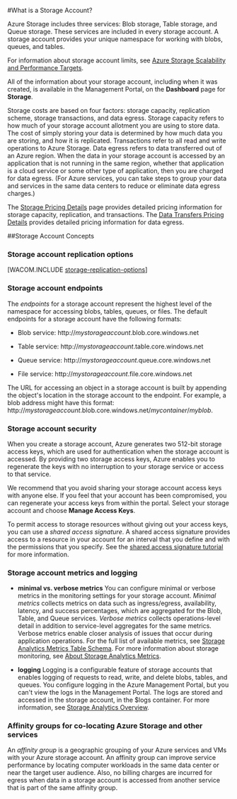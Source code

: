 <properties linkid="manage-services-what-is-a-storage-account" urlDisplayName="What is a Storage Account" pageTitle="What is a storage account? | Microsoft Azure" metaKeywords="" description="Learn about the different types of storage accounts available in Azure, and get definitions for key storage terms." metaCanonical="" services="storage" documentationCenter="" title="What is a Storage Account?" authors="tamram" solutions="" manager="adinah" editor="cgronlun" />

<tags ms.service="storage" ms.workload="storage" ms.tgt_pltfrm="na" ms.devlang="na" ms.topic="article" ms.date="01/01/1900" ms.author="tamram" />





#What is a Storage Account?

Azure Storage includes three services: Blob storage, Table storage, and Queue storage. These services are included in every storage account. A storage account provides your unique namespace for working with blobs, queues, and tables.

For information about storage account limits, see [Azure Storage Scalability and Performance Targets](http://msdn.microsoft.com/en-us/library/dn249410.aspx).

All of the information about your storage account, including when it was created, is available in the Management Portal, on the **Dashboard** page for **Storage**.

Storage costs are based on four factors: storage capacity, replication scheme, storage transactions, and data egress. Storage capacity refers to how much of your storage account allotment you are using to store data. The cost of simply storing your data is determined by how much data you are storing, and how it is replicated. Transactions refer to all read and write operations to Azure Storage. Data egress refers to data transferred out of an Azure region. When the data in your storage account is accessed by an application that is not running in the same region, whether that application is a cloud service or some other type of application, then you are charged for data egress. (For Azure services, you can take steps to group your data and services in the same data centers to reduce or eliminate data egress charges.)  

The [Storage Pricing Details](http://www.windowsazure.com/en-us/pricing/details/#storage) page provides detailed pricing information for storage capacity, replication, and transactions. The [Data Transfers Pricing Details](http://www.windowsazure.com/en-us/pricing/details/data-transfers/) provides detailed pricing information for data egress.

##Storage Account Concepts

### Storage account replication options

[WACOM.INCLUDE [storage-replication-options](../includes/storage-replication-options.md)]


### Storage account endpoints 

The *endpoints* for a storage account represent the highest level of the namespace for accessing blobs, tables, queues, or files. The default endpoints for a storage account have the following formats: 

- Blob service: http://*mystorageaccount*.blob.core.windows.net

- Table service: http://*mystorageaccount*.table.core.windows.net

- Queue service: http://*mystorageaccount*.queue.core.windows.net

- File service: http://*mystorageaccount*.file.core.windows.net

The URL for accessing an object in a storage account is built by appending the object's location in the storage account to the endpoint. For example, a blob address might have this format: http://*mystorageaccount*.blob.core.windows.net/*mycontainer*/*myblob*.

### Storage account security

When you create a storage account, Azure generates two 512-bit storage access keys, which are used for authentication when the storage account is accessed. By providing two storage access keys, Azure enables you to regenerate the keys with no interruption to your storage service or access to that service.

We recommend that you avoid sharing your storage account access keys with anyone else. If you feel that your account has been compromised, you can regenerate your access keys from within the portal. Select your storage account and choose **Manage Access Keys**.

To permit access to storage resources without giving out your access keys, you can use a *shared access signature*. A shared access signature provides access to a resource in your account for an interval that you define and with the permissions that you specify. See the [shared access signature tutorial](../storage-dotnet-shared-access-signature-part-1/) for more information.

### Storage account metrics and logging

- **minimal vs. verbose metrics**   You can configure minimal or verbose metrics in the monitoring settings for your storage account. *Minimal metrics* collects metrics on data such as ingress/egress, availability, latency, and success percentages, which are aggregated for the Blob, Table, and Queue services. *Verbose metrics* collects operations-level detail in addition to service-level aggregates for the same metrics. Verbose metrics enable closer analysis of issues that occur during application operations. For the full list of available metrics, see [Storage Analytics Metrics Table Schema](http://msdn.microsoft.com/en-us/library/windowsazure/hh343264.aspx). For more information about storage monitoring, see [About Storage Analytics Metrics](http://msdn.microsoft.com/en-us/library/windowsazure/hh343258.aspx).

- **logging**   Logging is a configurable feature of storage accounts that enables logging of requests to read, write, and delete blobs, tables, and queues. You configure logging in the Azure Management Portal, but you can't view the logs in the Management Portal. The logs are stored and accessed in the storage account, in the $logs container. For more information, see [Storage Analytics Overview](http://msdn.microsoft.com/en-us/library/windowsazure/hh343268.aspx).

### Affinity groups for co-locating Azure Storage and other services

An *affinity group* is a geographic grouping of your Azure services and VMs with your Azure storage account. An affinity group can improve service performance by locating computer workloads in the same data center or near the target user audience. Also, no billing charges are incurred for egress when data in a storage account is accessed from another service that is part of the same affinity group.

